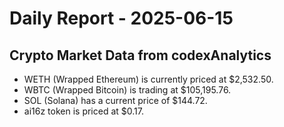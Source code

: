 # Daily Report - 2025-06-15

## Crypto Market Data from codexAnalytics
- WETH (Wrapped Ethereum) is currently priced at $2,532.50.
- WBTC (Wrapped Bitcoin) is trading at $105,195.76.
- SOL (Solana) has a current price of $144.72.
- ai16z token is priced at $0.17.